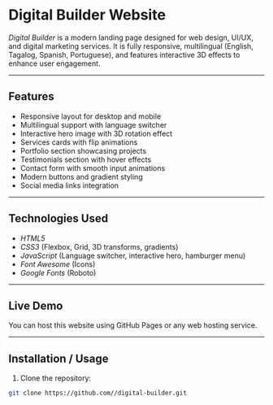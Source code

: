 # Digital Builder Website

*Digital Builder* is a modern landing page designed for web design, UI/UX, and digital marketing services. It is fully responsive, multilingual (English, Tagalog, Spanish, Portuguese), and features interactive 3D effects to enhance user engagement.

---

## Features

- Responsive layout for desktop and mobile
- Multilingual support with language switcher
- Interactive hero image with 3D rotation effect
- Services cards with flip animations
- Portfolio section showcasing projects
- Testimonials section with hover effects
- Contact form with smooth input animations
- Modern buttons and gradient styling
- Social media links integration

---

## Technologies Used

- *HTML5*
- *CSS3* (Flexbox, Grid, 3D transforms, gradients)
- *JavaScript* (Language switcher, interactive hero, hamburger menu)
- *Font Awesome* (Icons)
- *Google Fonts* (Roboto)

---

## Live Demo

You can host this website using GitHub Pages or any web hosting service.

---

## Installation / Usage

1. Clone the repository:

```bash
git clone https://github.com//digital-builder.git
